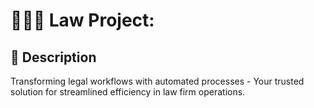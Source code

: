 # 👨🏻‍⚖️ Law Project:

## 🚀 Description

Transforming legal workflows with automated processes - Your trusted solution for streamlined efficiency in law firm operations.
